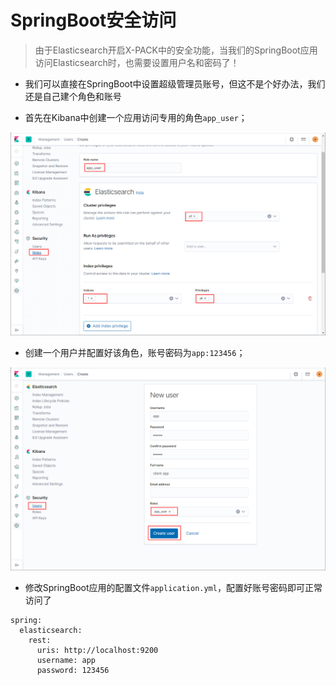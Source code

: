 # SpringBoot安全访问

> 由于Elasticsearch开启X-PACK中的安全功能，当我们的SpringBoot应用访问Elasticsearch时，也需要设置用户名和密码了！

- 我们可以直接在SpringBoot中设置超级管理员账号，但这不是个好办法，我们还是自己建个角色和账号

- 首先在Kibana中创建一个应用访问专用的角色`app_user`；

![](/assets/elk_security_04_1644894925.png)

- 创建一个用户并配置好该角色，账号密码为`app:123456`；

![](/assets/elk_security_05_1644894961.png)

- 修改SpringBoot应用的配置文件`application.yml`，配置好账号密码即可正常访问了

```shell
spring:
  elasticsearch:
    rest:
      uris: http://localhost:9200
      username: app
      password: 123456
```
